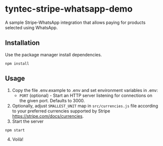 # tyntec-stripe-whatsapp-demo

A sample Stripe-WhatsApp integration that allows paying for products selected using WhatsApp.

## Installation

Use the package manager install dependencies.

```
npm install
```

## Usage
1. Copy the file .env.example to .env and set environment variables in .env:
    * `PORT` (optional) - Start an HTTP server listening for connections on the given port. Defaults to 3000.
2. Optionally, adjust `SMALLEST_UNIT` map in `src/currencies.js` file according to your preferred currencies supported by Stripe https://stripe.com/docs/currencies.
3. Start the server
```
npm start
```
4. Voilà!
